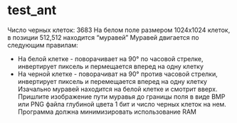 # test_ant
Число черных клеток: 3683
На белом поле размером 1024x1024 клеток, в позиции 512,512 находится “муравей”
Муравей двигается по следующим правилам:
* На белой клетке - поворачивает на 90° по часовой стрелке, инвертирует пиксель и пермещается вперед на одну клетку
* На черной клетке - поворачиват на 90° против часовой стрелки, инвертирует пиксель и перемещается вперед на одну клетку
Изачально муравей находится на белой клетке и смотрит вверх.
Пришлите изображение пути муравья до границы поля в виде BMP или PNG файла глубиной цвета 1 бит и число черных клеток на нем.
Программа должна минимизировать использование RAM
